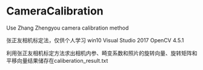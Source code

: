 # CameraCalibration
Use Zhang Zhengyou camera calibration method

张正友相机标定法，仅供个人学习
win10
Visual Studio 2017
OpenCV 4.5.1

利用张正友相机标定方法求出相机内参、畸变系数和照片的旋转向量、旋转矩阵和平移向量结果储存在caliberation_result.txt

